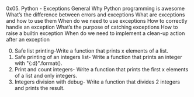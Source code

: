0x05. Python - Exceptions
General
Why Python programming is awesome
What’s the difference between errors and exceptions
What are exceptions and how to use them
When do we need to use exceptions
How to correctly handle an exception
What’s the purpose of catching exceptions
How to raise a builtin exception
When do we need to implement a clean-up action after an exception

0. Safe list printing-Write a function that prints x elements of a list.
1. Safe printing of an integers list- Write a function that prints an integer with "{:d}".format().
2. Print and count integers- Write a function that prints the first x elements of a list and only integers.
3. Integers division with debug- Write a function that divides 2 integers and prints the result.
